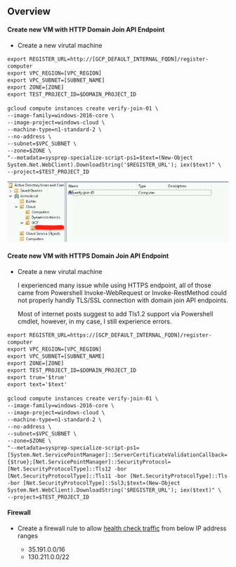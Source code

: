 ##  Overview

####    Create new VM with HTTP Domain Join API Endpoint

-   Create a new virutal machine

```shell
export REGISTER_URL=http://[GCP_DEFAULT_INTERNAL_FQDN]/register-computer
export VPC_REGION=[VPC_REGION]
export VPC_SUBNET=[SUBNET_NAME]
export ZONE=[ZONE]
export TEST_PROJECT_ID=$DOMAIN_PROJECT_ID

gcloud compute instances create verify-join-01 \
--image-family=windows-2016-core \
--image-project=windows-cloud \
--machine-type=n1-standard-2 \
--no-address \
--subnet=$VPC_SUBNET \
--zone=$ZONE \
"--metadata=sysprep-specialize-script-ps1=$text=(New-Object System.Net.WebClient).DownloadString('$REGISTER_URL'); iex($text)" \
--project=$TEST_PROJECT_ID
```

<img src="../docs/img/verify-domain-join.png" style="width=600px;height=250px"/>


####    Create new VM with HTTPS Domain Join API Endpoint

-   Create a new virutal machine

    I experienced many issue while using HTTPS endpoint, all of those came from Powershell Invoke-WebRequest or Invoke-RestMethod could not properly handly TLS/SSL connection with domain join API endpoints. 

    Most of internet posts suggest to add Tls1.2 support via Powershell cmdlet, however, in my case, I still experience errors.

```shell
export REGISTER_URL=https://[GCP_DEFAULT_INTERNAL_FQDN]/register-computer
export VPC_REGION=[VPC_REGION]
export VPC_SUBNET=[SUBNET_NAME]
export ZONE=[ZONE]
export TEST_PROJECT_ID=$DOMAIN_PROJECT_ID
export true='$true'
export text='$text'

gcloud compute instances create verify-join-01 \
--image-family=windows-2016-core \
--image-project=windows-cloud \
--machine-type=n1-standard-2 \
--no-address \
--subnet=$VPC_SUBNET \
--zone=$ZONE \
"--metadata=sysprep-specialize-script-ps1=[System.Net.ServicePointManager]::ServerCertificateValidationCallback={$true};[Net.ServicePointManager]::SecurityProtocol=[Net.SecurityProtocolType]::Tls12 -bor [Net.SecurityProtocolType]::Tls11 -bor [Net.SecurityProtocolType]::Tls -bor [Net.SecurityProtocolType]::Ssl3;$text=(New-Object System.Net.WebClient).DownloadString('$REGISTER_URL'); iex($text)" \
--project=$TEST_PROJECT_ID
```
####    Firewall

-   Create a firewall rule to allow [health check traffic](https://cloud.google.com/load-balancing/docs/health-checks#fw-rule) from below IP address ranges

    -   35.191.0.0/16
    -   130.211.0.0/22

